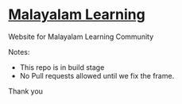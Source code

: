# [Malayalam Learning](http://www.malayalamlearning.com)
Website for Malayalam Learning Community

Notes:
* This repo is in build stage
* No Pull requests allowed until we fix the frame.

Thank you
